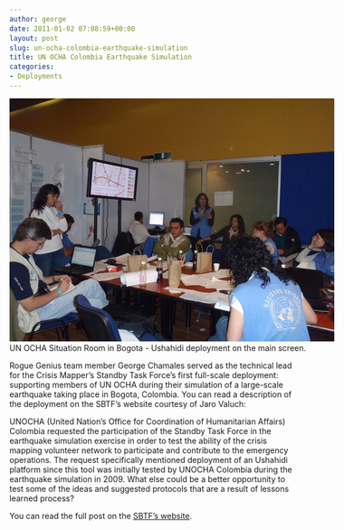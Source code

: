 ```yaml
---
author: george
date: 2011-01-02 07:08:59+00:00
layout: post
slug: un-ocha-colombia-earthquake-simulation
title: UN OCHA Colombia Earthquake Simulation
categories:
- Deployments
---
```

<div id="post_img" style="width:584px">
<img src="/images/posts/Colombia-Simulation-SitRoom.png" width="574" height="430">
UN OCHA Situation Room in Bogota - Ushahidi deployment on the main screen.
</div>

Rogue Genius team member George Chamales served as the technical lead for the Crisis Mapper’s Standby Task Force’s first full-scale deployment: supporting members of UN OCHA during their simulation of a large-scale earthquake taking place in Bogota, Colombia. You can read a description of the deployment on the SBTF’s website courtesy of Jaro Valuch:

UNOCHA (United Nation’s Office for Coordination of Humanitarian Affairs) Colombia requested the participation of the Standby Task Force in the earthquake simulation exercise in order to test the ability of the crisis mapping volunteer network to participate and contribute to the emergency operations. The request specifically mentioned deployment of an Ushahidi platform since this tool was initially tested by UNOCHA Colombia during the earthquake simulation in 2009. What else could be a better opportunity to test some of the ideas and suggested protocols that are a result of lessons learned process?

You can read the full post on the <a href="http://blog.standbytaskforce.com/columbia-earthquake-simulation-%E2%80%93-testing-ground-for-volunteer-mapping-and-response-cooperation/">SBTF’s website</a>.

